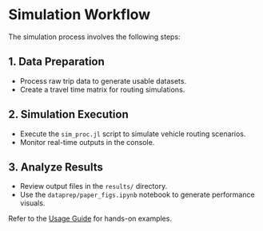 
# Simulation Workflow

The simulation process involves the following steps:

## 1. Data Preparation
- Process raw trip data to generate usable datasets.
- Create a travel time matrix for routing simulations.

## 2. Simulation Execution
- Execute the `sim_proc.jl` script to simulate vehicle routing scenarios.
- Monitor real-time outputs in the console.

## 3. Analyze Results
- Review output files in the `results/` directory.
- Use the `dataprep/paper_figs.ipynb` notebook to generate performance visuals.

Refer to the [Usage Guide](usage_examples.md) for hands-on examples.
